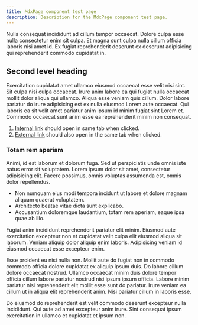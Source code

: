 ```yaml
---
title: MdxPage component test page
description: Description for the MdxPage component test page.
---
```


Nulla consequat incididunt ad cillum tempor occaecat. Dolore culpa esse nulla
consectetur enim sit culpa. Et magna sunt culpa nulla cillum officia laboris
nisi amet id. Ex fugiat reprehenderit deserunt ex deserunt adipisicing qui
reprehenderit commodo cupidatat in.

## Second level heading

Exercitation cupidatat amet ullamco eiusmod occaecat esse velit nisi sint. Sit
culpa nisi culpa occaecat. Irure anim labore ea qui fugiat nulla occaecat mollit
dolor aliqua qui ullamco. Aliqua esse veniam quis cillum. Dolor labore pariatur
do irure adipisicing est ex nulla eiusmod Lorem aute occaecat. Qui laboris ea
sit velit amet pariatur anim ipsum id minim fugiat sint Lorem et. Commodo
occaecat sunt anim esse ea reprehenderit minim non consequat.

1. [Internal link](/blog) should open in same tab when clicked.
1. [External link](https://github.com/undataforum) should also open in the same
   tab when clicked.

### Totam rem aperiam

Animi, id est laborum et dolorum fuga. Sed ut perspiciatis unde omnis iste natus
error sit voluptatem. Lorem ipsum dolor sit amet, consectetur adipisicing elit.
Facere possimus, omnis voluptas assumenda est, omnis dolor repellendus.

- Non numquam eius modi tempora incidunt ut labore et dolore magnam aliquam
  quaerat voluptatem.
- Architecto beatae vitae dicta sunt explicabo.
- Accusantium doloremque laudantium, totam rem aperiam, eaque ipsa quae ab illo.

Fugiat anim incididunt reprehenderit pariatur elit minim. Eiusmod aute
exercitation excepteur non et cupidatat velit culpa elit eiusmod aliqua sit
laborum. Veniam aliquip dolor aliquip enim laboris. Adipisicing veniam id
eiusmod occaecat esse excepteur enim.

Esse proident eu nisi nulla non. Mollit aute do fugiat non in commodo commodo
officia dolore cupidatat ex aliquip ipsum duis. Do labore cillum dolore occaecat
nostrud. Ullamco occaecat minim duis dolore tempor officia cillum labore
pariatur nostrud nisi ipsum ipsum officia. Labore minim pariatur nisi
reprehenderit elit mollit esse sunt do pariatur. Irure veniam ea cillum ut in
aliqua elit reprehenderit anim. Nisi pariatur cillum in laboris esse.

Do eiusmod do reprehenderit est velit commodo deserunt excepteur nulla
incididunt. Qui aute ad amet excepteur anim irure. Sint consequat ipsum
exercitation in ullamco et cupidatat et ipsum non.
